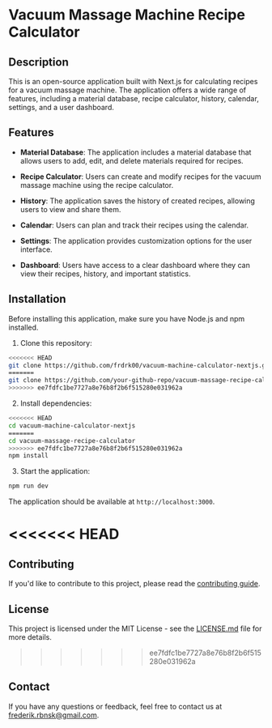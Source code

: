 # Vacuum Massage Machine Recipe Calculator

## Description

This is an open-source application built with Next.js for calculating recipes for a vacuum massage machine. The application offers a wide range of features, including a material database, recipe calculator, history, calendar, settings, and a user dashboard.

## Features

- **Material Database**: The application includes a material database that allows users to add, edit, and delete materials required for recipes.

- **Recipe Calculator**: Users can create and modify recipes for the vacuum massage machine using the recipe calculator.

- **History**: The application saves the history of created recipes, allowing users to view and share them.

- **Calendar**: Users can plan and track their recipes using the calendar.

- **Settings**: The application provides customization options for the user interface.

- **Dashboard**: Users have access to a clear dashboard where they can view their recipes, history, and important statistics.

## Installation

Before installing this application, make sure you have Node.js and npm installed.

1. Clone this repository:

```bash
<<<<<<< HEAD
git clone https://github.com/frdrk00/vacuum-machine-calculator-nextjs.git
=======
git clone https://github.com/your-github-repo/vacuum-massage-recipe-calculator.git
>>>>>>> ee7fdfc1be7727a8e76b8f2b6f515280e031962a
```

2. Install dependencies:

```bash
<<<<<<< HEAD
cd vacuum-machine-calculator-nextjs
=======
cd vacuum-massage-recipe-calculator
>>>>>>> ee7fdfc1be7727a8e76b8f2b6f515280e031962a
npm install
```

3. Start the application:

```bash
npm run dev
```

The application should be available at `http://localhost:3000`.

<<<<<<< HEAD
=======
## Contributing

If you'd like to contribute to this project, please read the [contributing guide](CONTRIBUTING.md).

## License

This project is licensed under the MIT License - see the [LICENSE.md](LICENSE.md) file for more details.

>>>>>>> ee7fdfc1be7727a8e76b8f2b6f515280e031962a
## Contact

If you have any questions or feedback, feel free to contact us at [frederik.rbnsk@gmail.com](mailto:frederik.rbnsk@gamil.com).


